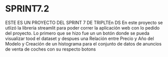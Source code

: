 # SPRINT7.2
ESTE ES UN PROYECTO DEL SPRINT 7 DE TRIPLTEn DS
En este proyecto se utlizó la libreria streamlit para poder correr la aplicación web con lo pedido del proyecto. Lo primero que se hizo fue un un botón donde se pueda visualizar tood el dataset y despues una Relación entre Precio y Año del Modelo y Creación de un histograma para el conjunto de datos de anuncios de venta de coches con su respecto botons